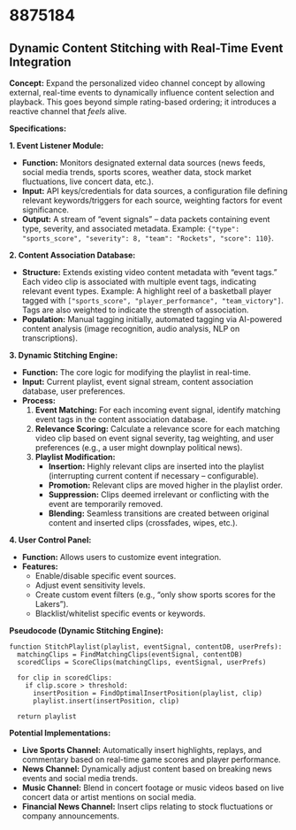# 8875184

## Dynamic Content Stitching with Real-Time Event Integration

**Concept:** Expand the personalized video channel concept by allowing external, real-time events to dynamically influence content selection and playback. This goes beyond simple rating-based ordering; it introduces a reactive channel that *feels* alive.

**Specifications:**

**1. Event Listener Module:**

*   **Function:** Monitors designated external data sources (news feeds, social media trends, sports scores, weather data, stock market fluctuations, live concert data, etc.).
*   **Input:** API keys/credentials for data sources, a configuration file defining relevant keywords/triggers for each source, weighting factors for event significance.
*   **Output:** A stream of “event signals” – data packets containing event type, severity, and associated metadata.  Example: `{"type": "sports_score", "severity": 8, "team": "Rockets", "score": 110}`.

**2. Content Association Database:**

*   **Structure:** Extends existing video content metadata with “event tags.” Each video clip is associated with multiple event tags, indicating relevant event types. Example:  A highlight reel of a basketball player tagged with `["sports_score", "player_performance", "team_victory"]`.  Tags are also weighted to indicate the strength of association.
*   **Population:** Manual tagging initially, automated tagging via AI-powered content analysis (image recognition, audio analysis, NLP on transcriptions).

**3. Dynamic Stitching Engine:**

*   **Function:** The core logic for modifying the playlist in real-time.
*   **Input:** Current playlist, event signal stream, content association database, user preferences.
*   **Process:**
    1.  **Event Matching:**  For each incoming event signal, identify matching event tags in the content association database.
    2.  **Relevance Scoring:**  Calculate a relevance score for each matching video clip based on event signal severity, tag weighting, and user preferences (e.g., a user might downplay political news).
    3.  **Playlist Modification:**
        *   **Insertion:**  Highly relevant clips are inserted into the playlist (interrupting current content if necessary – configurable).
        *   **Promotion:** Relevant clips are moved higher in the playlist order.
        *   **Suppression:** Clips deemed irrelevant or conflicting with the event are temporarily removed.
        *   **Blending:** Seamless transitions are created between original content and inserted clips (crossfades, wipes, etc.).

**4. User Control Panel:**

*   **Function:** Allows users to customize event integration.
*   **Features:**
    *   Enable/disable specific event sources.
    *   Adjust event sensitivity levels.
    *   Create custom event filters (e.g., “only show sports scores for the Lakers”).
    *   Blacklist/whitelist specific events or keywords.

**Pseudocode (Dynamic Stitching Engine):**

```
function StitchPlaylist(playlist, eventSignal, contentDB, userPrefs):
  matchingClips = FindMatchingClips(eventSignal, contentDB)
  scoredClips = ScoreClips(matchingClips, eventSignal, userPrefs)
  
  for clip in scoredClips:
    if clip.score > threshold:
      insertPosition = FindOptimalInsertPosition(playlist, clip)
      playlist.insert(insertPosition, clip)
  
  return playlist
```

**Potential Implementations:**

*   **Live Sports Channel:** Automatically insert highlights, replays, and commentary based on real-time game scores and player performance.
*   **News Channel:** Dynamically adjust content based on breaking news events and social media trends.
*   **Music Channel:**  Blend in concert footage or music videos based on live concert data or artist mentions on social media.
*   **Financial News Channel:** Insert clips relating to stock fluctuations or company announcements.